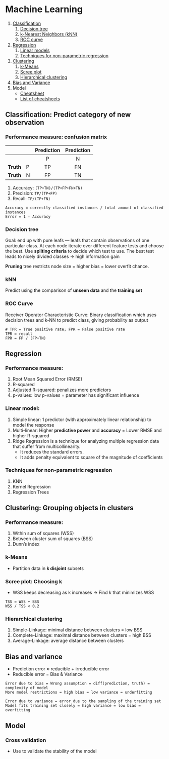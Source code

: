 # Machine Learning

1. [Classification](#classification-predict-category-of-new-observation)
    1. [Decision tree](#decision-tree)
    2. [k-Nearest Neighbors (kNN)]()
    3. [ROC curve]()
2. [Regression](#regression)
    1. [Linear models](#linear-model)
    2. [Techniques for non-parametric regression](#techniques-for-non-parametric-regression)
3. [Clustering](#clustering-grouping-objects-in-clusters)
    1. [k-Means](#k-means)
    2. [Scree plot](#scree-plot-choosing-k)
    3. [Hierarchical clustering](#hierarchical-clustering)
4. [Bias and Variance](#bias-and-variance)
5. Model
    - [Cheatsheet](https://s3.amazonaws.com/assets.datacamp.com/blog_assets/Scikit_Learn_Cheat_Sheet_Python.pdf)
    - [List of cheatsheets](https://becominghuman.ai/cheat-sheets-for-ai-neural-networks-machine-learning-deep-learning-big-data-678c51b4b463)



## Classification: Predict category of new observation
### Performance measure: confusion matrix

|||Prediction|Prediction|
| --- | --- | :---: | :---: |
||| P | N |
| **Truth** | P | TP | FN |
| **Truth** | N | FP | TN |

1. Accuracy: `(TP+TN)/(TP+FP+FN+TN)`
2. Precision: `TP/(TP+FP)`
3. Recall: `TP/(TP+FN)`

```
Accuracy = correctly classified instances / total amount of classified instances
Error = 1 - Accuracy
```

### Decision tree
Goal: end up with pure leafs — leafs that contain observations of one particular class. At each node iterate over different feature tests and choose the best. Use **spliting criteria** to decide which test to use. The best test leads to nicely divided classes -> high information gain

**Pruning** tree restricts node size = higher bias = lower overfit chance.

### kNN
Predict using the comparison of **unseen data** and the **training set**

### ROC Curve
Receiver Operator Characteristic Curve: Binary classification which uses decision trees and k-NN to predict class, giving probability as output

```
# TPR = True positive rate; FPR = False positive rate
TPR = recall
FPR = FP / (FP+TN)
```



## Regression
### Performance measure:
1. Root Mean Squared Error (RMSE)
2. R-squared
3. Adjusted R-squared: penalizes more predictors
4. p-values: low p-values = parameter has significant influence

### Linear model:
1. Simple linear: 1 predictor (with approximately linear relationship) to model the response
2. Multi-linear: Higher **predictive power** and **accuracy** = Lower RMSE and higher R-squared
3. Ridge Regression is a technique for analyzing multiple regression data that suffer from multicollinearity.
    - It reduces the standard errors.
    - It adds penalty equivalent to square of the magnitude of coefficients

### Techniques for non-parametric regression
1. KNN
2. Kernel Regression
3. Regression Trees



## Clustering: Grouping objects in clusters
### Performance measure:
1. Within sum of squares (WSS)
2. Between cluster sum of squares (BSS)
3. Dunn’s index

### k-Means
- Partition data in **k disjoint** subsets

### Scree plot: Choosing k
- WSS keeps decreasing as k increases -> Find k that minimizes WSS

```
TSS = WSS + BSS
WSS / TSS < 0.2
```

### Hierarchical clustering
1. Simple-Linkage: minimal distance between clusters = low BSS
2. Complete-Linkage: maximal distance between clusters = high BSS
3. Average-Linkage: average distance between clusters



## Bias and variance
- Prediction error $\approx$ reducible + irreducible error
- Reducible error = Bias & Variance

```
Error due to bias = Wrong assumption = diff(prediction, truth) = complexity of model
More model restrictions = high bias = low variance = underfitting
```

```
Error due to variance = error due to the sampling of the training set
Model fits training set closely = high variance = low bias = overfitting
```

## Model
### Cross validation
- Use to validate the stability of the model
